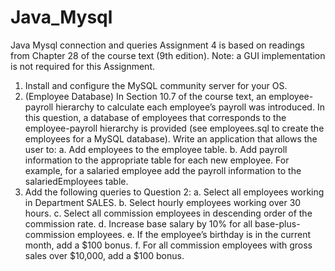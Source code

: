 # Java_Mysql
Java Mysql connection and queries
Assignment 4 is based on readings from Chapter 28 of the course text (9th edition).  Note: a GUI implementation is not required for this Assignment. 		 	 	 		
1.	Install and configure the MySQL community server for your OS.
2.	(Employee Database) In Section 10.7 of the course text, an employee-payroll hierarchy to calculate each employee’s payroll was introduced.  In this question, a database of employees that corresponds to the employee-payroll hierarchy is provided (see employees.sql to create the employees for a MySQL database).  Write an application that allows the user to:
  a.	Add employees to the employee table.
  b.	Add payroll information to the appropriate table for each new employee.  For example, for a salaried employee add the payroll information to the salariedEmployees table.
3.	Add the following queries to Question 2:
  a.	Select all employees working in Department SALES.
  b.	Select hourly employees working over 30 hours.
  c.	Select all commission employees in descending order of the commission rate. 
  d.	Increase base salary by 10% for all base-plus-commission employees.
  e.	If the employee’s birthday is in the current month, add a $100 bonus.
  f.	For all commission employees with gross sales over $10,000, add a $100 bonus. 

